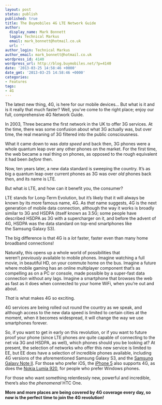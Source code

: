 ```yaml
---
layout: post
status: publish
published: true
title: The Buymobiles 4G LTE Network Guide
author:
  display_name: Mark Bonnett
  login: Technical Markus
  email: mark_bonnett@hotmail.co.uk
  url: ''
author_login: Technical Markus
author_email: mark_bonnett@hotmail.co.uk
wordpress_id: 4140
wordpress_url: http://blog.buymobiles.net/?p=4140
date: '2013-03-25 14:58:46 +0000'
date_gmt: '2013-03-25 14:58:46 +0000'
categories:
- Features
tags:
- 4G
---
```

<p><span class="postStandFirst">The latest new thing, 4G, is here for our mobile devices... But what is it and is it really that much faster? Well, you've come to the right place; enjoy our full, comprehensive 4G Network Guide.</span></p>
<p>In 2003, Three became the first network in the UK to offer 3G services. At the time, there was some confusion about what 3G actually was, but over time, the real meaning of 3G filtered into the public consciousness.</p>
<p>What it came down to was&nbsp;<em>data speed</em>&nbsp;and back then, 3G phones were a whole quantum leap over any other phones on the market. For the first time, the web became a real thing on phones, as opposed to the rough equivalent it had been&nbsp;<em>before</em>&nbsp;then.</p>
<p>Now, ten years later, a new data standard is sweeping the country. It&rsquo;s as big a quantum leap over current phones as 3G was over&nbsp;<em>old</em>&nbsp;phones back then, and its name is LTE.</p>
<p>But what&nbsp;<em>is</em>&nbsp;LTE, and how can it benefit you, the consumer?</p>
<p>LTE stands for Long-Term Evolution, but it&rsquo;s likely that it will always be known by its more famous name, 4G. As&nbsp;<em>that</em>&nbsp;name suggests, 4G is the next generation of mobile data connection, although the way it works is broadly similar to 3G and HSDPA (itself known as 3.5G; some people have described HSDPA as 3G with a supercharger on it, and before the advent of 4G, HSDPA was the data standard on top-end smartphones like the&nbsp;Samsung Galaxy S3).</p>
<p>The big difference is that 4G is a&nbsp;<em>lot</em>&nbsp;faster, faster even than many home broadband connections!</p>
<p>Naturally, this opens up a whole world of possibilities that weren&rsquo;t&nbsp;<em>previously</em>&nbsp;available to mobile phones. Imagine watching a full movie, in beautiful HD, on your commute home on the bus. Imagine a future where mobile gaming has an online multiplayer component that&rsquo;s as compelling as on a PC or console, made possible by a super-fast data connection without any lags. Imagine a smartphone that browses the web as fast as it does when connected to your home WiFi, when you&rsquo;re out and about.</p>
<p><em>That&nbsp;</em>is what makes 4G so exciting.</p>
<p>4G services are being rolled out round the country as we speak, and although access to the new data speed is limited to certain cities at the moment, when it becomes widespread, it will change the way we use smartphones forever.</p>
<p>So, if you want to get in early on this revolution, or if you want to future proof your phone (since LTE phones&nbsp;<em>are</em>&nbsp;quite capable of connecting to the net via 3G and HSDPA, as well), which phones should you be looking at? At present, the selection of networks who offer this new service is limited to EE, but EE does have a selection of incredible phones available, including 4G versions of the aforementioned Samsung Galaxy S3, and the&nbsp;<a href="http://www.buymobiles.net/samsung">Samsung Galaxy Note II</a>. For those who prefer iOS, the&nbsp;<a href="http://www.buymobiles.net/apple">iPhone 5</a>&nbsp;also supports 4G, as does the&nbsp;<a href="http://www.buymobilephones.net/nokia/nokia-lumia-920">Nokia Lumia 920</a>, for people who prefer Windows phones.</p>
<p>For those who want something relentlessly new, powerful and incredible, there&rsquo;s also the&nbsp;<em>phenomenal</em>&nbsp;HTC One.</p>
<p><strong>More and more places are being covered by 4G coverage every day, so now is the perfect time to join the 4G revolution!</strong></p>

